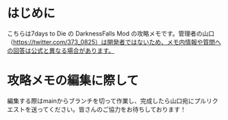 # はじめに
こちらは7days to Die の DarknessFalls Mod の攻略メモです。管理者の山口（https://twitter.com/373_0825）は開発者ではないため、メモ内情報や質問への回答は公式と異なる場合があります。

# 攻略メモの編集に際して
編集する際はmainからブランチを切って作業し、完成したら山口宛にプルリクエストを送ってください。皆さんのご協力をお待ちしております！